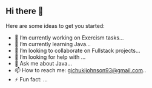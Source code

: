 ## Hi there 👋


Here are some ideas to get you started:

- 🔭 I’m currently working on Exercism tasks...
- 🌱 I’m currently learning Java...
- 👯 I’m looking to collaborate on Fullstack projects...
- 🤔 I’m looking for help with ...
- 💬 Ask me about Java...
- 📫 How to reach me: gichukijohnson93@gmail.com..
- ⚡ Fun fact: ...
